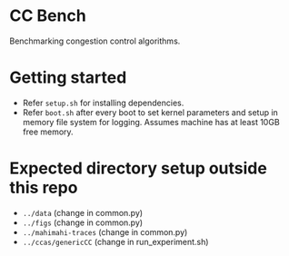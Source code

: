 # CC Bench
Benchmarking congestion control algorithms.

# Getting started
- Refer `setup.sh` for installing dependencies.
- Refer `boot.sh` after every boot to set kernel parameters and setup in memory file system for logging. Assumes machine has at least 10GB free memory.

# Expected directory setup outside this repo
- `../data` (change in common.py)
- `../figs` (change in common.py)
- `../mahimahi-traces` (change in common.py)
- `../ccas/genericCC` (change in run_experiment.sh)
